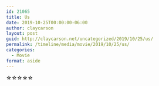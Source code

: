 ```yaml
---
id: 21065
title: Us
date: 2019-10-25T00:00:00-06:00
author: claycarson
layout: post
guid: http://claycarson.net/uncategorized/2019/10/25/us/
permalink: /timeline/media/movie/2019/10/25/us/
categories:
  - Movie
format: aside
---
```

<div class="media-details"></div>

<div class="media-creator"></div>

<div class="media-rating">☆☆☆☆☆</div>